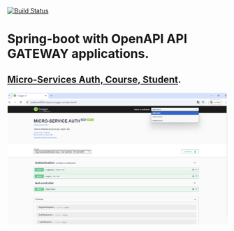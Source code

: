 [![Build Status](https://ci-cd.springdoc.org:8443/buildStatus/icon?job=springdoc-openapi-demos%2Fmaster)](https://ci-cd.springdoc.org:8443/view/springdoc-openapi-demos/job/springdoc-openapi-demos/job/master/)


# Spring-boot with OpenAPI API GATEWAY applications.

## [Micro-Services Auth, Course, Student](http://localhost:8080/webjars/swagger-ui/index.html#/).


![Branching](src/main/resources/static/imng/img.png)




